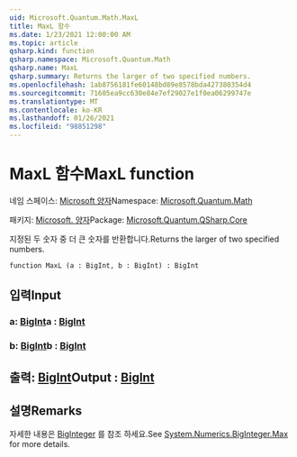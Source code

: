 ```yaml
---
uid: Microsoft.Quantum.Math.MaxL
title: MaxL 함수
ms.date: 1/23/2021 12:00:00 AM
ms.topic: article
qsharp.kind: function
qsharp.namespace: Microsoft.Quantum.Math
qsharp.name: MaxL
qsharp.summary: Returns the larger of two specified numbers.
ms.openlocfilehash: 1ab8756181fe60148bd89e8578bda427380354d4
ms.sourcegitcommit: 71605ea9cc630e84e7ef29027e1f0ea06299747e
ms.translationtype: MT
ms.contentlocale: ko-KR
ms.lasthandoff: 01/26/2021
ms.locfileid: "98851298"
---
```

# <a name="maxl-function"></a><span data-ttu-id="a0465-102">MaxL 함수</span><span class="sxs-lookup"><span data-stu-id="a0465-102">MaxL function</span></span>

<span data-ttu-id="a0465-103">네임 스페이스: [Microsoft 양자](xref:Microsoft.Quantum.Math)</span><span class="sxs-lookup"><span data-stu-id="a0465-103">Namespace: [Microsoft.Quantum.Math](xref:Microsoft.Quantum.Math)</span></span>

<span data-ttu-id="a0465-104">패키지: [Microsoft. 양자](https://nuget.org/packages/Microsoft.Quantum.QSharp.Core)</span><span class="sxs-lookup"><span data-stu-id="a0465-104">Package: [Microsoft.Quantum.QSharp.Core](https://nuget.org/packages/Microsoft.Quantum.QSharp.Core)</span></span>


<span data-ttu-id="a0465-105">지정된 두 숫자 중 더 큰 숫자를 반환합니다.</span><span class="sxs-lookup"><span data-stu-id="a0465-105">Returns the larger of two specified numbers.</span></span>

```qsharp
function MaxL (a : BigInt, b : BigInt) : BigInt
```


## <a name="input"></a><span data-ttu-id="a0465-106">입력</span><span class="sxs-lookup"><span data-stu-id="a0465-106">Input</span></span>

### <a name="a--bigint"></a><span data-ttu-id="a0465-107">a: [BigInt](xref:microsoft.quantum.lang-ref.bigint)</span><span class="sxs-lookup"><span data-stu-id="a0465-107">a : [BigInt](xref:microsoft.quantum.lang-ref.bigint)</span></span>




### <a name="b--bigint"></a><span data-ttu-id="a0465-108">b: [BigInt](xref:microsoft.quantum.lang-ref.bigint)</span><span class="sxs-lookup"><span data-stu-id="a0465-108">b : [BigInt](xref:microsoft.quantum.lang-ref.bigint)</span></span>





## <a name="output--bigint"></a><span data-ttu-id="a0465-109">출력: [BigInt](xref:microsoft.quantum.lang-ref.bigint)</span><span class="sxs-lookup"><span data-stu-id="a0465-109">Output : [BigInt](xref:microsoft.quantum.lang-ref.bigint)</span></span>



## <a name="remarks"></a><span data-ttu-id="a0465-110">설명</span><span class="sxs-lookup"><span data-stu-id="a0465-110">Remarks</span></span>

<span data-ttu-id="a0465-111">자세한 내용은 [BigInteger](https://docs.microsoft.com/dotnet/api/system.numerics.biginteger.max) 를 참조 하세요.</span><span class="sxs-lookup"><span data-stu-id="a0465-111">See [System.Numerics.BigInteger.Max](https://docs.microsoft.com/dotnet/api/system.numerics.biginteger.max) for more details.</span></span>